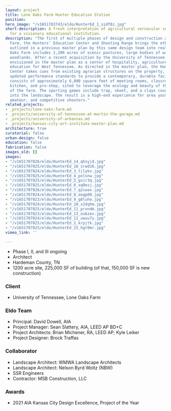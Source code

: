 ```yaml
---
layout: project
title: Lone Oaks Farm Hunter Education Station
position: 
hero_image: "/v1651783743/eldo/HunterEd_1_sidf8z.jpg"
short-description: A fresh interpretation of agricultural vernacular sets the stage
  for a visionary educational institution.
description: "The first of multiple phases of design and construction at Lone Oaks
  Farm, the Hunters’ Education Center and Shooting Range brings the ethos and goals
  outlined in a previous master plan by this same design team into reality. \n\nLone
  Oaks Farm includes 1,200 acres of scenic pastures, large bodies of water, and protected
  woodlands. After a recent acquisition by the University of Tennessee, the farm was
  envisioned in the master plan as a center of hospitality, agriculture, and youth
  education for West Tennessee. As directed in the master plan, the Hunters’ Education
  Center takes cues from existing agrarian structures on the property, while adopting
  updated performance standards to provide a contemporary, durable facility. The building
  consists of approximately 6,800 square feet of meeting rooms, classroom, catering
  kitchen, and pro-shop, sited to leverage the ecology and beauty of this portion
  of the farm. The sporting games include trap, skeet, and a clays course integrated
  into the landscape. The result is a high-end experience for area youth, 4-H campers,
  amateur, and competitive shooters."
related_projects:
- _projects/lone-oaks-farm.md
- _projects/university-of-tennessee-at-martin-the-garage.md
- _projects/university-of-arkansas.md
- _projects/kansas-city-art-institute-master-plan.md
architecture: true
curatorial: false
urban-design: false
education: false
fabrication: false
images_old: []
images:
- "/v1651707826/eldo/HunterEd_14_qhsyjd.jpg"
- "/v1651707825/eldo/HunterEd_16_srwdz6.jpg"
- "/v1651707824/eldo/HunterEd_3_tilykv.jpg"
- "/v1651707825/eldo/HunterEd_4_polsnw.jpg"
- "/v1651707825/eldo/HunterEd_5_gvir3q.jpg"
- "/v1651707825/eldo/HunterEd_6_xq0esj.jpg"
- "/v1651707826/eldo/HunterEd_7_q2cwav.jpg"
- "/v1651707824/eldo/HunterEd_8_aoqp00.jpg"
- "/v1651707823/eldo/HunterEd_9_g8luhe.jpg"
- "/v1651707824/eldo/HunterEd_10_s2dqhm.jpg"
- "/v1651707825/eldo/HunterEd_11_prvndm.jpg"
- "/v1651707823/eldo/HunterEd_13_oubzev.jpg"
- "/v1651707824/eldo/HunterEd_12_uwuu7y.jpg"
- "/v1651707825/eldo/HunterEd_2_krpjtk.jpg"
- "/v1651707825/eldo/HunterEd_15_hgr0mr.jpg"
vimeo_link: ''

---
```

* Phase I, II, and III ongoing
* Architect
* Hardeman County, TN
* 1200 acre site, 225,000 SF of building (of that, 150,000 SF is new construction)

### Client

* University of Tennessee, Lone Oaks Farm

### Eldo Team

* Principal: David Dowell, AIA
* Project Manager: Sean Slattery, AIA, LEED AP BD+C
* Project Architects: Brian Michener, RA, LEED AP; Kyle Leiker
* Project Designer: Brock Traffas

### Collaborator

* Landscape Architect: WMWA Landscape Architects
* Landscape Architect: Nelson Byrd Woltz (NBW)
* SSR Engineers
* Contractor: MSB Construction, LLC

### Awards

* 2021 AIA Kansas City Design Excellence, Project of the Year